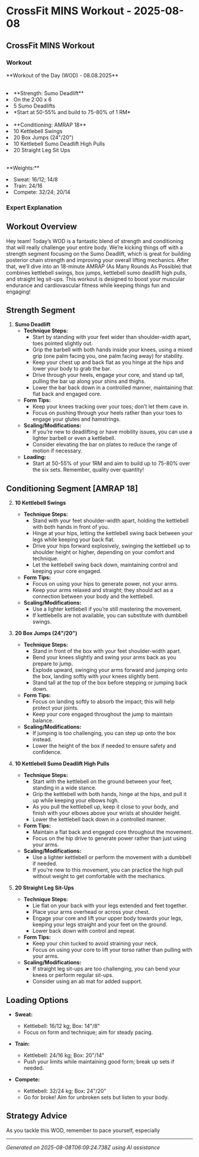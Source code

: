 # CrossFit MINS Workout - 2025-08-08

## CrossFit MINS Workout

### Workout
<p class="mb-2">**Workout of the Day (WOD) - 08.08.2025**</p><br><li class="ml-4">**Strength: Sumo Deadlift**</li><li class="ml-4">On the 2:00 x 6</li><li class="ml-4">5 Sumo Deadlifts</li><li class="ml-4">*Start at 50-55% and build to 75-80% of 1 RM*</li><br><li class="ml-4">**Conditioning: AMRAP 18**</li><li class="ml-4">10 Kettlebell Swings</li><li class="ml-4">20 Box Jumps (24"/20")</li><li class="ml-4">10 Kettlebell Sumo Deadlift High Pulls</li><li class="ml-4">20 Straight Leg Sit Ups</li><br><p class="mb-2">**Weights:**</p><li class="ml-4">Sweat: 16/12; 14/8</li><li class="ml-4">Train: 24/16</li><li class="ml-4">Compete: 32/24; 20/14</li>

### Expert Explanation
## Workout Overview
Hey team! Today’s WOD is a fantastic blend of strength and conditioning that will really challenge your entire body. We’re kicking things off with a strength segment focusing on the Sumo Deadlift, which is great for building posterior chain strength and improving your overall lifting mechanics. After that, we’ll dive into an 18-minute AMRAP (As Many Rounds As Possible) that combines kettlebell swings, box jumps, kettlebell sumo deadlift high pulls, and straight leg sit-ups. This workout is designed to boost your muscular endurance and cardiovascular fitness while keeping things fun and engaging!

## Strength Segment
1. **Sumo Deadlift**
   - **Technique Steps:**
     - Start by standing with your feet wider than shoulder-width apart, toes pointed slightly out.
     - Grip the barbell with both hands inside your knees, using a mixed grip (one palm facing you, one palm facing away) for stability.
     - Keep your chest up and back flat as you hinge at the hips and lower your body to grab the bar.
     - Drive through your heels, engage your core, and stand up tall, pulling the bar up along your shins and thighs.
     - Lower the bar back down in a controlled manner, maintaining that flat back and engaged core.
   - **Form Tips:**
     - Keep your knees tracking over your toes; don’t let them cave in.
     - Focus on pushing through your heels rather than your toes to engage your glutes and hamstrings.
   - **Scaling/Modifications:**
     - If you’re new to deadlifting or have mobility issues, you can use a lighter barbell or even a kettlebell.
     - Consider elevating the bar on plates to reduce the range of motion if necessary.
   - **Loading:**
     - Start at 50-55% of your 1RM and aim to build up to 75-80% over the six sets. Remember, quality over quantity!

## Conditioning Segment [AMRAP 18]
2. **10 Kettlebell Swings**
   - **Technique Steps:**
     - Stand with your feet shoulder-width apart, holding the kettlebell with both hands in front of you.
     - Hinge at your hips, letting the kettlebell swing back between your legs while keeping your back flat.
     - Drive your hips forward explosively, swinging the kettlebell up to shoulder height or higher, depending on your comfort and technique.
     - Let the kettlebell swing back down, maintaining control and keeping your core engaged.
   - **Form Tips:**
     - Focus on using your hips to generate power, not your arms.
     - Keep your arms relaxed and straight; they should act as a connection between your body and the kettlebell.
   - **Scaling/Modifications:**
     - Use a lighter kettlebell if you’re still mastering the movement.
     - If kettlebells are not available, you can substitute with dumbbell swings.
  
3. **20 Box Jumps (24"/20")**
   - **Technique Steps:**
     - Stand in front of the box with your feet shoulder-width apart.
     - Bend your knees slightly and swing your arms back as you prepare to jump.
     - Explode upward, swinging your arms forward and jumping onto the box, landing softly with your knees slightly bent.
     - Stand tall at the top of the box before stepping or jumping back down.
   - **Form Tips:**
     - Focus on landing softly to absorb the impact; this will help protect your joints.
     - Keep your core engaged throughout the jump to maintain balance.
   - **Scaling/Modifications:**
     - If jumping is too challenging, you can step up onto the box instead.
     - Lower the height of the box if needed to ensure safety and confidence.

4. **10 Kettlebell Sumo Deadlift High Pulls**
   - **Technique Steps:**
     - Start with the kettlebell on the ground between your feet, standing in a wide stance.
     - Grip the kettlebell with both hands, hinge at the hips, and pull it up while keeping your elbows high.
     - As you pull the kettlebell up, keep it close to your body, and finish with your elbows above your wrists at shoulder height.
     - Lower the kettlebell back down in a controlled manner.
   - **Form Tips:**
     - Maintain a flat back and engaged core throughout the movement.
     - Focus on the hip drive to generate power rather than just using your arms.
   - **Scaling/Modifications:**
     - Use a lighter kettlebell or perform the movement with a dumbbell if needed.
     - If you’re new to this movement, you can practice the high pull without weight to get comfortable with the mechanics.

5. **20 Straight Leg Sit-Ups**
   - **Technique Steps:**
     - Lie flat on your back with your legs extended and feet together.
     - Place your arms overhead or across your chest.
     - Engage your core and lift your upper body towards your legs, keeping your legs straight and your feet on the ground.
     - Lower back down with control and repeat.
   - **Form Tips:**
     - Keep your chin tucked to avoid straining your neck.
     - Focus on using your core to lift your torso rather than pulling with your arms.
   - **Scaling/Modifications:**
     - If straight leg sit-ups are too challenging, you can bend your knees or perform regular sit-ups.
     - Consider using an ab mat for added support.

## Loading Options
- **Sweat:** 
  - Kettlebell: 16/12 kg; Box: 14"/8"
  - Focus on form and technique; aim for steady pacing.
  
- **Train:** 
  - Kettlebell: 24/16 kg; Box: 20"/14"
  - Push your limits while maintaining good form; break up sets if needed.

- **Compete:** 
  - Kettlebell: 32/24 kg; Box: 24"/20"
  - Go for broke! Aim for unbroken sets but listen to your body.

## Strategy Advice
As you tackle this WOD, remember to pace yourself, especially

---
*Generated on 2025-08-08T06:09:24.738Z using AI assistance*
